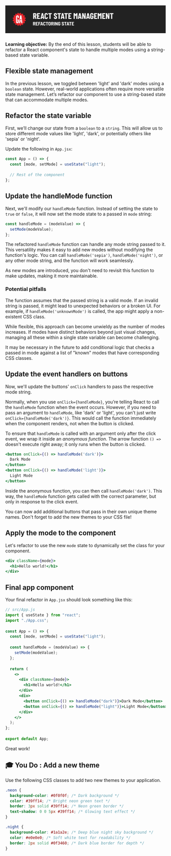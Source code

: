 # ![React State Management - Refactoring State](./assets/hero.png)

**Learning objective:** By the end of this lesson, students will be able to refactor a React component's state to handle multiple modes using a string-based state variable.

## Flexible state management

In the previous lesson, we toggled between 'light' and 'dark' modes using a `boolean` state. However, real-world applications often require more versatile state management. Let’s refactor our component to use a string-based state that can accommodate multiple modes.

## Refactor the state variable

First, we’ll change our state from a `boolean` to a `string`. This will allow us to store different mode values like 'light', 'dark', or potentially others like 'sepia' or 'night'.

Update the following in `App.jsx`:

```jsx
const App = () => {
  const [mode, setMode] = useState("light");

  // Rest of the component
};
```

## Update the handleMode function

Next, we'll modify our `handleMode` function. Instead of setting the state to `true` or `false`, it will now set the mode state to a passed in `mode` string:

```jsx
const handleMode = (modeValue) => {
  setMode(modeValue);
};
```

The refactored `handleMode` function can handle any mode string passed to it. This versatility makes it easy to add new modes without modifying the function's logic. You can call `handleMode('sepia')`, `handleMode('night')`, or any other mode string, and the function will work seamlessly.

As new modes are introduced, you don't need to revisit this function to make updates, making it more maintainable.

### Potential pitfalls 

The function assumes that the passed string is a valid mode. If an invalid string is passed, it might lead to unexpected behaviors or a broken UI. For example, if `handleMode('unknownMode')` is called, the app might apply a non-existent CSS class.

While flexible, this approach can become unwieldy as the number of modes increases. If modes have distinct behaviors beyond just visual changes, managing all these within a single state variable can become challenging.

It may be necessary in the future to add conditional logic that checks a passed in mode against a list of "known" modes that have corresponding CSS classes. 

## Update the event handlers on buttons

Now, we'll update the buttons' `onClick` handlers to pass the respective mode string. 

Normally, when you use `onClick={handleMode}`, you’re telling React to call the `handleMode` function when the event occurs. However, if you need to pass an argument to `handleMode`, like 'dark' or 'light', you can't just write `onClick={handleMode('dark')}`. This would call the function immediately when the component renders, not when the button is clicked.

To ensure that `handleMode` is called with an argument only after the click event, we wrap it inside an *anonymous function*. The arrow function `() =>` doesn't execute right away; it only runs when the button is clicked.

```jsx
<button onClick={() => handleMode('dark')}>
  Dark Mode
</button>
<button onClick={() => handleMode('light')}>
  Light Mode
</button>
```

Inside the anonymous function, you can then call `handleMode('dark')`. This way, the `handleMode` function gets called with the correct parameter, but only in response to the click event.

You can now add additional buttons that pass in their own unique theme names. Don't forget to add the new themes to your CSS file!

## Apply the mode to the component

Let's refactor to use the new `mode` state to dynamically set the class for your component.

```jsx
<div className={mode}>
  <h1>Hello world!</h1>
</div>
```

## Final app component

Your final refactor in `App.jsx` should look something like this:


```jsx
// src/App.js
import { useState } from "react";
import "./App.css";

const App = () => {
  const [mode, setMode] = useState("light");

  const handleMode = (modeValue) => {
    setMode(modeValue);
  };

  return (
    <>
      <div className={mode}>
        <h1>Hello world!</h1>
      </div>
      <div>
        <button onClick={() => handleMode("dark")}>Dark Mode</button>
        <button onClick={() => handleMode("light")}>Light Mode</button>
      </div>
    </>
  );
};

export default App;
```

Great work! 

## 🎓 You Do : Add a new theme

Use the following CSS classes to add two new themes to your application.

```css
.neon {
  background-color: #0f0f0f; /* Dark background */
  color: #39ff14; /* Bright neon green text */
  border: 3px solid #39ff14; /* Neon green border */
  text-shadow: 0 0 5px #39ff14; /* Glowing text effect */
}
```

```css
.night {
  background-color: #1a1a2e; /* Deep blue night sky background */
  color: #e0e0e0; /* Soft white text for readability */
  border: 2px solid #0f3460; /* Dark blue border for depth */
}
```